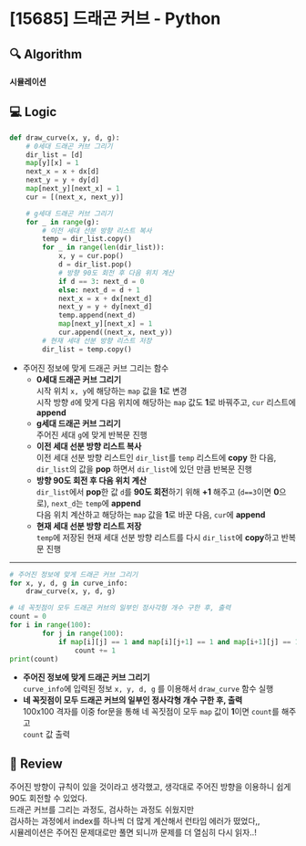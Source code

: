 # [15685] 드래곤 커브 - Python

## 🔍 Algorithm
**시뮬레이션**

## 💻 Logic

```Python
def draw_curve(x, y, d, g):
    # 0세대 드래곤 커브 그리기
    dir_list = [d]
    map[y][x] = 1
    next_x = x + dx[d]
    next_y = y + dy[d]
    map[next_y][next_x] = 1
    cur = [(next_x, next_y)]

    # g세대 드래곤 커브 그리기
    for _ in range(g):
        # 이전 세대 선분 방향 리스트 복사
        temp = dir_list.copy()
        for _ in range(len(dir_list)):
            x, y = cur.pop()
            d = dir_list.pop()
            # 방향 90도 회전 후 다음 위치 계산
            if d == 3: next_d = 0
            else: next_d = d + 1
            next_x = x + dx[next_d]
            next_y = y + dy[next_d]
            temp.append(next_d)
            map[next_y][next_x] = 1
            cur.append((next_x, next_y))
        # 현재 세대 선분 방향 리스트 저장
        dir_list = temp.copy()
```

- 주어진 정보에 맞게 드래곤 커브 그리는 함수  
  - **0세대 드래곤 커브 그리기**  
    시작 위치 `x, y`에 해당하는 `map` 값을 **1**로 변경  
    시작 방향 `d`에 맞게 다음 위치에 해당하는 `map` 값도 **1**로 바꿔주고, `cur` 리스트에 **append**  
  - **g세대 드래곤 커브 그리기**  
    주어진 세대 `g`에 맞게 반복문 진행  
  - **이전 세대 선분 방향 리스트 복사**  
    이전 세대 선분 방향 리스트인 `dir_list`를 `temp` 리스트에 **copy** 한 다음,  
    `dir_list`의 값을 **pop** 하면서 `dir_list`에 있던 만큼 반복문 진행  
  - **방향 90도 회전 후 다음 위치 계산**  
    `dir_list`에서 **pop**한 값 `d`를 **90도 회전**하기 위해 **+1** 해주고 (`d==3`이면 **0**으로), `next_d`는 `temp`에 **append**  
    다음 위치 계산하고 해당하는 `map` 값을 **1**로 바꾼 다음, `cur`에 **append**  
  - **현재 세대 선분 방향 리스트 저장**  
    `temp`에 저장된 현재 세대 선분 방향 리스트를 다시 `dir_list`에 **copy**하고 반복문 진행  

---

```Python
# 주어진 정보에 맞게 드래곤 커브 그리기
for x, y, d, g in curve_info:
    draw_curve(x, y, d, g)

# 네 꼭짓점이 모두 드래곤 커브의 일부인 정사각형 개수 구한 후, 출력
count = 0
for i in range(100):
        for j in range(100):
            if map[i][j] == 1 and map[i][j+1] == 1 and map[i+1][j] == 1 and map[i+1][j+1] == 1:
                count += 1
print(count)
```

- **주어진 정보에 맞게 드래곤 커브 그리기**  
  `curve_info`에 입력된 정보 `x, y, d, g` 를 이용해서 `draw_curve` 함수 실행  
- **네 꼭짓점이 모두 드래곤 커브의 일부인 정사각형 개수 구한 후, 출력**  
  100x100 격자를 이중 for문을 통해 네 꼭짓점이 모두 `map` 값이 **1**이면 `count`를 해주고  
  `count` 값 출력  

## 📝 Review
주어진 방향이 규칙이 있을 것이라고 생각했고, 생각대로 주어진 방향을 이용하니 쉽게 90도 회전할 수 있었다.  
드래곤 커브를 그리는 과정도, 검사하는 과정도 쉬웠지만  
검사하는 과정에서 index를 하나씩 더 많게 계산해서 런타임 에러가 떴었다,,  
시뮬레이션은 주어진 문제대로만 풀면 되니까 문제를 더 열심히 다시 읽자..!  
